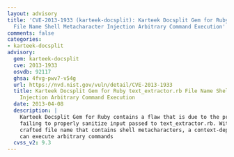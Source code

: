 ```yaml
---
layout: advisory
title: 'CVE-2013-1933 (karteek-docsplit): Karteek Docsplit Gem for Ruby text_extractor.rb
  File Name Shell Metacharacter Injection Arbitrary Command Execution'
comments: false
categories:
- karteek-docsplit
advisory:
  gem: karteek-docsplit
  cve: 2013-1933
  osvdb: 92117
  ghsa: 4fvg-pwv7-v54g
  url: https://nvd.nist.gov/vuln/detail/CVE-2013-1933
  title: Karteek Docsplit Gem for Ruby text_extractor.rb File Name Shell Metacharacter
    Injection Arbitrary Command Execution
  date: 2013-04-08
  description: |
    Karteek Docsplit Gem for Ruby contains a flaw that is due to the program
    failing to properly sanitize input passed to text_extractor.rb. With a specially
    crafted file name that contains shell metacharacters, a context-dependent attacker
    can execute arbitrary commands
  cvss_v2: 9.3
---
```

